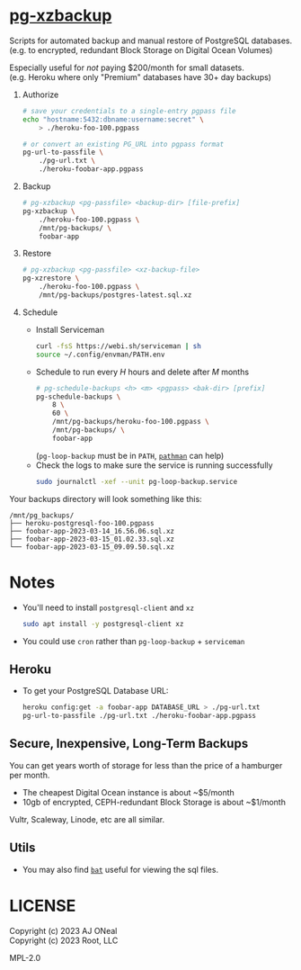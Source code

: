 # [pg-xzbackup](https://github.com/therootcompany/pg-xzbackup.sh)

Scripts for automated backup and manual restore of PostgreSQL databases. \
(e.g. to encrypted, redundant Block Storage on Digital Ocean Volumes)

Especially useful for _not_ paying $200/month for small datasets. \
(e.g. Heroku where only "Premium" databases have 30+ day backups)

1. Authorize

    ```sh
    # save your credentials to a single-entry pgpass file
    echo "hostname:5432:dbname:username:secret" \
        > ./heroku-foo-100.pgpass

    # or convert an existing PG_URL into pgpass format
    pg-url-to-passfile \
        ./pg-url.txt \
        ./heroku-foobar-app.pgpass
    ```

2. Backup
    ```sh
    # pg-xzbackup <pg-passfile> <backup-dir> [file-prefix]
    pg-xzbackup \
        ./heroku-foo-100.pgpass \
        /mnt/pg-backups/ \
        foobar-app
    ```
3. Restore
    ```sh
    # pg-xzbackup <pg-passfile> <xz-backup-file>
    pg-xzrestore \
        ./heroku-foo-100.pgpass \
        /mnt/pg-backups/postgres-latest.sql.xz
    ```
4. Schedule
    - Install Serviceman
        ```sh
        curl -fsS https://webi.sh/serviceman | sh
        source ~/.config/envman/PATH.env
        ```
    - Schedule to run every _H_ hours and delete after _M_ months
        ```sh
        # pg-schedule-backups <h> <m> <pgpass> <bak-dir> [prefix]
        pg-schedule-backups \
            8 \
            60 \
            /mnt/pg-backups/heroku-foo-100.pgpass \
            /mnt/pg-backups/ \
            foobar-app
        ```
        (`pg-loop-backup` must be in `PATH`, [`pathman`](https://webinstall.dev/pathman) can help)
    - Check the logs to make sure the service is running successfully
        ```sh
        sudo journalctl -xef --unit pg-loop-backup.service
        ```

Your backups directory will look something like this:

```text
/mnt/pg_backups/
├── heroku-postgresql-foo-100.pgpass
├── foobar-app-2023-03-14_16.56.06.sql.xz
├── foobar-app-2023-03-15_01.02.33.sql.xz
└── foobar-app-2023-03-15_09.09.50.sql.xz
```

# Notes

-   You'll need to install `postgresql-client` and `xz`
    ```sh
    sudo apt install -y postgresql-client xz
    ```
-   You could use `cron` rather than `pg-loop-backup` + `serviceman`

## Heroku

-   To get your PostgreSQL Database URL:
    ```sh
    heroku config:get -a foobar-app DATABASE_URL > ./pg-url.txt
    pg-url-to-passfile ./pg-url.txt ./heroku-foobar-app.pgpass
    ```

## Secure, Inexpensive, Long-Term Backups

You can get years worth of storage for less than the price of a hamburger per month.

-   The cheapest Digital Ocean instance is about ~$5/month
-   10gb of encrypted, CEPH-redundant Block Storage is about ~$1/month

Vultr, Scaleway, Linode, etc are all similar.

## Utils

-   You may also find [`bat`](https://webinstall.dev/bat) useful for viewing the sql files.

# LICENSE

Copyright (c) 2023 AJ ONeal \
Copyright (c) 2023 Root, LLC

MPL-2.0

